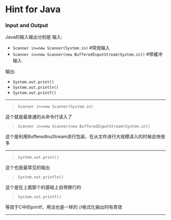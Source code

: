 # Hint for Java

### Input and Output

Java的输入输出分别是
输入:
* `Scanner in=new Scanner(System.in)` #常规输入
* `Scanner in=new Scanner(new BufferedInputStream(System.in))` #带缓冲输入

输出:

* `System.out.print()` 
* `System.out.println()`
* `System.out.printf()`

***
> `Scanner in=new Scanner(System.in)`

这个就是最普通的从命令行读入了

> `Scanner in=new Scanner(new BufferedInputStream(System.in))`

这个是利用BufferedInuStream进行包装，在从文件进行大规模读入的时候会快很多

***

> `System.out.print()` 

这个也是最常见的输出

> `System.out.println()`

这个是在上面那个的基础上自带换行的

> `System.out.printf()`

等效于C中的printf，用法也是一样的 //格式化输出时有奇效

***
